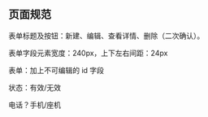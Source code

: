 ## 页面规范

表单标题及按钮：新建、编辑、查看详情、删除（二次确认）。

表单字段元素宽度：240px，上下左右间距：24px

表单：加上不可编辑的 id 字段

状态：有效/无效

电话？手机/座机
